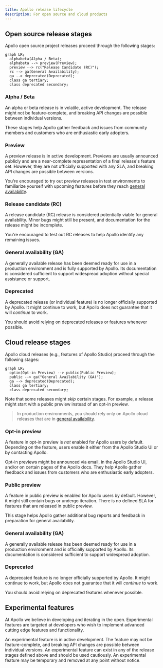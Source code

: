 ```yaml
---
title: Apollo release lifecycle
description: For open source and cloud products
---
```


## Open source release stages

Apollo open source project releases proceed through the following stages:

```mermaid
graph LR;
  alphabeta(Alpha / Beta);
  alphabeta --> preview(Preview);
  preview --> rc("Release Candidate (RC)");
  rc --> ga(General Availability);
  ga --> deprecated(Deprecated);
  class ga tertiary;
  class deprecated secondary;
```

### Alpha / Beta

An alpha or beta release is in volatile, active development. The release might not be feature-complete, and breaking API changes are possible between individual versions.

These stages help Apollo gather feedback and issues from community members and customers who are enthusiastic early adopters.

### Preview

A preview release is in active development. Previews are usually announced publicly and are a near-complete representation of a final release's feature set. However, they are not officially supported with any SLA, and breaking API changes are possible between versions.

You're encouraged to try out preview releases in test environments to familiarize yourself with upcoming features before they reach [general availability](#general-availability-ga).

### Release candidate (RC)

A release candidate (RC) release is considered potentially viable for general availability. Minor bugs might still be present, and documentation for the release might be incomplete.

You're encouraged to test out RC releases to help Apollo identify any remaining issues.

### General availability (GA)

A generally available release has been deemed ready for use in a production environment and is fully supported by Apollo. Its documentation is considered sufficient to support widespread adoption without special assistance or support.

### Deprecated

A deprecated release (or individual feature) is no longer officially supported by Apollo. It might continue to work, but Apollo does not guarantee that it will _continue_ to work.

You should avoid relying on deprecated releases or features whenever possible.

## Cloud release stages

Apollo cloud releases (e.g., features of Apollo Studio) proceed through the following stages:

```mermaid
graph LR;
  optin(Opt-in Preview) --> public(Public Preview);
  public --> ga("General Availability (GA)");
  ga --> deprecated(Deprecated);
  class ga tertiary;
  class deprecated secondary;
```

Note that some releases might _skip_ certain stages. For example, a release might start with a public preview instead of an opt-in preview.

> In production environments, you should rely only on Apollo cloud releases that are in [general availability](#general-availability-ga-1).

### Opt-in preview

A feature in opt-in preview is _not_ enabled for Apollo users by default. Depending on the feature, users enable it either from the Apollo Studio UI or by contacting Apollo.

Opt-in previews might be announced via email, in the Apollo Studio UI, and/or on certain pages of the Apollo docs. They help Apollo gather feedback and issues from customers who are enthusiastic early adopters.

### Public preview

A feature in public preview is enabled for Apollo users by default. However, it might still contain bugs or undergo iteration. There is no defined SLA for features that are released in public preview.

This stage helps Apollo gather additional bug reports and feedback in preparation for general availability.

### General availability (GA)

A generally available release has been deemed ready for use in a production environment and is officially supported by Apollo. Its documentation is considered sufficient to support widespread adoption.

### Deprecated

A deprecated feature is no longer officially supported by Apollo. It might continue to work, but Apollo does not guarantee that it will _continue_ to work.

You should avoid relying on deprecated features whenever possible.

## Experimental features

At Apollo we believe in developing and iterating in the open. Experimental features are targeted at developers who wish to implement advanced cutting edge features and functionality.

An experimental feature is in active development. The feature may not be feature-complete, and breaking API changes are possible between individual versions. An experimental feature can exist in any of the release stages defined above and should be used cautiously. An experimental feature may be temporary and removed at any point without notice.
